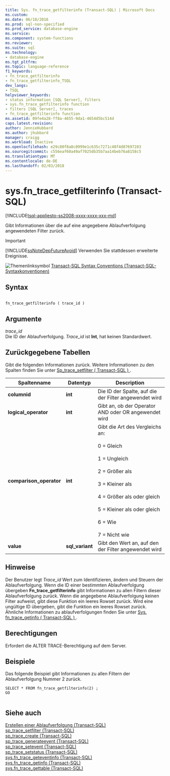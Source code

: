 ```yaml
---
title: Sys. fn_trace_getfilterinfo (Transact-SQL) | Microsoft Docs
ms.custom: 
ms.date: 06/10/2016
ms.prod: sql-non-specified
ms.prod_service: database-engine
ms.service: 
ms.component: system-functions
ms.reviewer: 
ms.suite: sql
ms.technology:
- database-engine
ms.tgt_pltfrm: 
ms.topic: language-reference
f1_keywords:
- fn_trace_getfilterinfo
- fn_trace_getfilterinfo_TSQL
dev_langs:
- TSQL
helpviewer_keywords:
- status information [SQL Server], filters
- sys.fn_trace_getfilterinfo function
- filters [SQL Server], traces
- fn_trace_getfilterinfo function
ms.assetid: 09fe4a28-ff8a-4655-9da1-4654d5bc514d
caps.latest.revision: 
author: JennieHubbard
ms.author: jhubbard
manager: craigg
ms.workload: Inactive
ms.openlocfilehash: e29c80f8a8c0999e1c635c7271c48f4d87697283
ms.sourcegitcommit: c556eaf60a49af7025db35b7aa14beb76a8158c5
ms.translationtype: MT
ms.contentlocale: de-DE
ms.lasthandoff: 02/03/2018
---
```

# <a name="sysfntracegetfilterinfo-transact-sql"></a>sys.fn_trace_getfilterinfo (Transact-SQL)
[!INCLUDE[tsql-appliesto-ss2008-xxxx-xxxx-xxx-md](../../includes/tsql-appliesto-ss2008-xxxx-xxxx-xxx-md.md)]

  Gibt Informationen über die auf eine angegebene Ablaufverfolgung angewendeten Filter zurück.  
  
> [!IMPORTANT]  
>  [!INCLUDE[ssNoteDepFutureAvoid](../../includes/ssnotedepfutureavoid-md.md)] Verwenden Sie stattdessen erweiterte Ereignisse.  
  
 
 ![Themenlinksymbol](../../database-engine/configure-windows/media/topic-link.gif "Topic link icon") [Transact-SQL Syntax Conventions (Transact-SQL-Syntaxkonventionen)](../../t-sql/language-elements/transact-sql-syntax-conventions-transact-sql.md)  
  
## <a name="syntax"></a>Syntax  
  
```  
  
fn_trace_getfilterinfo ( trace_id )  
```  
  
## <a name="arguments"></a>Argumente  
 *trace_id*  
 Die ID der Ablaufverfolgung. *Trace_id* ist **Int**, hat keinen Standardwert.  
  
## <a name="tables-returned"></a>Zurückgegebene Tabellen  
 Gibt die folgenden Informationen zurück. Weitere Informationen zu den Spalten finden Sie unter [Sp_trace_setfilter &#40; Transact-SQL &#41; ](../../relational-databases/system-stored-procedures/sp-trace-setfilter-transact-sql.md).  
  
|Spaltenname|Datentyp|Description|  
|-----------------|---------------|-----------------|  
|**columnid**|**int**|Die ID der Spalte, auf die der Filter angewendet wird|  
|**logical_operator**|**int**|Gibt an, ob der Operator AND oder OR angewendet wird|  
|**comparison_operator**|**int**|Gibt die Art des Vergleichs an:<br /><br /> 0 = Gleich<br /><br /> 1 = Ungleich<br /><br /> 2 = Größer als<br /><br /> 3 = Kleiner als<br /><br /> 4 = Größer als oder gleich<br /><br /> 5 = Kleiner als oder gleich<br /><br /> 6 = Wie<br /><br /> 7 = Nicht wie|  
|**value**|**sql_variant**|Gibt den Wert an, auf den der Filter angewendet wird|  
  
## <a name="remarks"></a>Hinweise  
 Der Benutzer legt *Trace_id* Wert zum Identifizieren, ändern und Steuern der Ablaufverfolgung. Wenn die ID einer bestimmten Ablaufverfolgung übergeben **Fn_trace_getfilterinfo** gibt Informationen zu allen Filtern dieser Ablaufverfolgung zurück. Wenn die angegebene Ablaufverfolgung keinen Filter aufweist, gibt diese Funktion ein leeres Rowset zurück. Wird eine ungültige ID übergeben, gibt die Funktion ein leeres Rowset zurück. Ähnliche Informationen zu ablaufverfolgungen finden Sie unter [Sys. fn_trace_getinfo &#40; Transact-SQL &#41; ](../../relational-databases/system-functions/sys-fn-trace-getinfo-transact-sql.md).  
  
## <a name="permissions"></a>Berechtigungen  
 Erfordert die ALTER TRACE-Berechtigung auf dem Server.  
  
## <a name="examples"></a>Beispiele  
 Das folgende Beispiel gibt Informationen zu allen Filtern der Ablaufverfolgung Nummer 2 zurück.  
  
```  
SELECT * FROM fn_trace_getfilterinfo(2) ;  
GO  
  
```  
  
## <a name="see-also"></a>Siehe auch  
 [Erstellen einer Ablaufverfolgung &#40;Transact-SQL&#41;](../../relational-databases/sql-trace/create-a-trace-transact-sql.md)   
 [sp_trace_setfilter &#40;Transact-SQL&#41;](../../relational-databases/system-stored-procedures/sp-trace-setfilter-transact-sql.md)   
 [sp_trace_create &#40;Transact-SQL&#41;](../../relational-databases/system-stored-procedures/sp-trace-create-transact-sql.md)   
 [sp_trace_generateevent &#40;Transact-SQL&#41;](../../relational-databases/system-stored-procedures/sp-trace-generateevent-transact-sql.md)   
 [sp_trace_setevent &#40;Transact-SQL&#41;](../../relational-databases/system-stored-procedures/sp-trace-setevent-transact-sql.md)   
 [sp_trace_setstatus &#40;Transact-SQL&#41;](../../relational-databases/system-stored-procedures/sp-trace-setstatus-transact-sql.md)   
 [sys.fn_trace_geteventinfo &#40;Transact-SQL&#41;](../../relational-databases/system-functions/sys-fn-trace-geteventinfo-transact-sql.md)   
 [sys.fn_trace_getinfo &#40;Transact-SQL&#41;](../../relational-databases/system-functions/sys-fn-trace-getinfo-transact-sql.md)   
 [sys.fn_trace_gettable &#40;Transact-SQL&#41;](../../relational-databases/system-functions/sys-fn-trace-gettable-transact-sql.md)  
  
  
